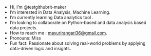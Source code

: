 -  Hi, I’m @testgithubrit-maker
-  I’m interested in Data Analysis, Machine Learning.
-  I’m currently learning Data analytics tool .
- I’m looking to collaborate on  Python-based  and data analysis based data projects.
- How to reach me : mayurirangari36@gmail.com.
-  Pronouns: Miss
-  Fun fact: Passionate about solving real-world problems by applying data-driven logic and insights.
<!---
testgithubrit-maker/testgithubrit-maker is a  special  repository because its `README.md` (this file) appears on your GitHub profile.
You can click the Preview link to take a look at your changes.
--->
